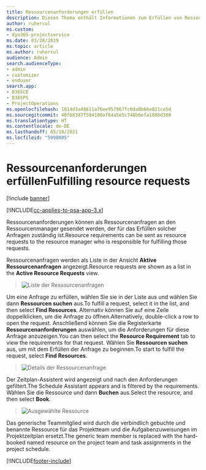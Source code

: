 ```yaml
---
title: Ressourcenanforderungen erfüllen
description: Dieses Thema enthält Informationen zum Erfüllen von Ressourcenanforderungen.
author: ruhercul
ms.custom:
- dyn365-projectservice
ms.date: 03/28/2019
ms.topic: article
ms.author: ruhercul
audience: Admin
search.audienceType:
- admin
- customizer
- enduser
search.app:
- D365CE
- D365PS
- ProjectOperations
ms.openlocfilehash: 1814d3a48611a76ee957967fc6da0b66e821ce5d
ms.sourcegitcommit: 40f68387f594180af64a5e5c748b6efa188bd300
ms.translationtype: HT
ms.contentlocale: de-DE
ms.lasthandoff: 05/10/2021
ms.locfileid: "5998005"
---
```

# <a name="fulfilling-resource-requests"></a><span data-ttu-id="4654a-103">Ressourcenanforderungen erfüllen</span><span class="sxs-lookup"><span data-stu-id="4654a-103">Fulfilling resource requests</span></span>

[!include [banner](../includes/psa-now-project-operations.md)]

[!INCLUDE[cc-applies-to-psa-app-3.x](../includes/cc-applies-to-psa-app-3x.md)]

<span data-ttu-id="4654a-104">Ressourcenanforderungen können als Ressourcenanfragen an den Ressourcenmanager gesendet werden, der für das Erfüllen solcher Anfragen zuständig ist.</span><span class="sxs-lookup"><span data-stu-id="4654a-104">Resource requirements can be sent as resource requests to the resource manager who is responsible for fulfilling those requests.</span></span>

<span data-ttu-id="4654a-105">Ressourcenanfragen werden als Liste in der Ansicht **Aktive Ressourcenanfragen** angezeigt.</span><span class="sxs-lookup"><span data-stu-id="4654a-105">Resource requests are shown as a list in the **Active Resource Requests** view.</span></span>

> ![Liste der Ressourcenanfragen](media/Resource-Management-image59.png)

<span data-ttu-id="4654a-107">Um eine Anfrage zu erfüllen, wählen Sie sie in der Liste aus und wählen Sie dann **Ressourcen suchen** aus.</span><span class="sxs-lookup"><span data-stu-id="4654a-107">To fulfill a request, select it in the list, and then select **Find Resources**.</span></span> <span data-ttu-id="4654a-108">Alternativ können Sie auf eine Zeile doppelklicken, um die Anfrage zu öffnen.</span><span class="sxs-lookup"><span data-stu-id="4654a-108">Alternatively, double-click a row to open the request.</span></span> <span data-ttu-id="4654a-109">Anschließend können Sie die Registerkarte **Ressourcenanforderungen** auswählen, um die Anforderungen für diese Anfrage anzuzeigen.</span><span class="sxs-lookup"><span data-stu-id="4654a-109">You can then select the **Resource Requirement** tab to view the requirements for that request.</span></span> <span data-ttu-id="4654a-110">Wählen Sie **Ressourcen suchen** aus, um mit dem Erfüllen der Anfrage zu beginnen.</span><span class="sxs-lookup"><span data-stu-id="4654a-110">To start to fulfill the request, select **Find Resources**.</span></span>

> ![Details der Ressourcenanfrage](media/Resource-Management-image60.png)

<span data-ttu-id="4654a-112">Der Zeitplan-Assistent wird angezeigt und nach den Anforderungen gefiltert.</span><span class="sxs-lookup"><span data-stu-id="4654a-112">The Schedule Assistant appears and is filtered by the requirements.</span></span> <span data-ttu-id="4654a-113">Wählen Sie die Ressource und dann **Buchen** aus.</span><span class="sxs-lookup"><span data-stu-id="4654a-113">Select the resource, and then select **Book**.</span></span>

> ![Ausgewählte Ressource](media/Resource-Management-image61.png)

<span data-ttu-id="4654a-115">Das generische Teammitglied wird durch die verbindlich gebuchte und benannte Ressource für das Projektteam und die Aufgabenzuweisungen im Projektzeitplan ersetzt.</span><span class="sxs-lookup"><span data-stu-id="4654a-115">The generic team member is replaced with the hard-booked named resource on the project team and task assignments in the project schedule.</span></span>


[!INCLUDE[footer-include](../includes/footer-banner.md)]